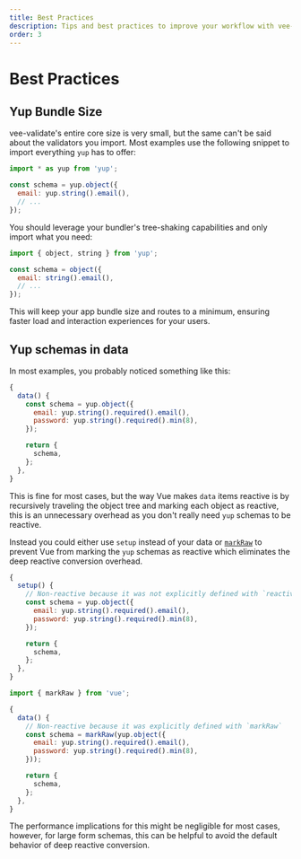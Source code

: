 ```yaml
---
title: Best Practices
description: Tips and best practices to improve your workflow with vee-validate
order: 3
---
```


# Best Practices

## Yup Bundle Size

vee-validate's entire core size is very small, but the same can't be said about the validators you import. Most examples use the following snippet to import everything `yup` has to offer:

```js
import * as yup from 'yup';

const schema = yup.object({
  email: yup.string().email(),
  // ...
});
```

You should leverage your bundler's tree-shaking capabilities and only import what you need:

```js
import { object, string } from 'yup';

const schema = object({
  email: string().email(),
  // ...
});
```

This will keep your app bundle size and routes to a minimum, ensuring faster load and interaction experiences for your users.

## Yup schemas in data

In most examples, you probably noticed something like this:

```js
{
  data() {
    const schema = yup.object({
      email: yup.string().required().email(),
      password: yup.string().required().min(8),
    });

    return {
      schema,
    };
  },
}
```

This is fine for most cases, but the way Vue makes `data` items reactive is by recursively traveling the object tree and marking each object as reactive, this is an unnecessary overhead as you don't really need `yup` schemas to be reactive.

Instead you could either use `setup` instead of your data or [`markRaw`](https://v3.vuejs.org/api/basic-reactivity.html#markraw) to prevent Vue from marking the `yup` schemas as reactive which eliminates the deep reactive conversion overhead.

```js
{
  setup() {
    // Non-reactive because it was not explicitly defined with `reactive` or `ref`
    const schema = yup.object({
      email: yup.string().required().email(),
      password: yup.string().required().min(8),
    });

    return {
      schema,
    };
  },
}
```

```js
import { markRaw } from 'vue';

{
  data() {
    // Non-reactive because it was explicitly defined with `markRaw`
    const schema = markRaw(yup.object({
      email: yup.string().required().email(),
      password: yup.string().required().min(8),
    }));

    return {
      schema,
    };
  },
}
```

The performance implications for this might be negligible for most cases, however, for large form schemas, this can be helpful to avoid the default behavior of deep reactive conversion.
